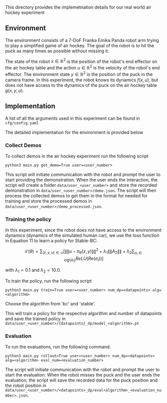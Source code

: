 This directory provides the implemetnation details for our real world air hockey experiment

## Environment
The environment consists of a 7-DoF Franka Emika Panda robot arm trying to play a simplified game of air hockey. The goal of the robot is to hit the puck as many times as possible without missing it.

The state of the robot $x \in \mathbb{R}^2$ is the position of the robot's end effector on the air hockey table and the action $u \in \mathbb{R}^2$ is the velocity of the robot's end effector. The environment state $y \in \mathbb{R}^2$ is the position of the puck in the camera frame. In this experiment, the robot knows its dynamics $f(x, u)$, but does not have access to the dynamics of the puck on the air hockey table $g(x, y, u)$.

## Implementation
A list of all the arguments used in this experiment can be found in `cfg/config.yaml`

The detailed implementation for the environment is provided below

### Collect Demos
To collect demos in the air hockey experiment run the following script
```
python3 main.py get_demo=True user=<user_number>
```
This script will initiate communication with the robot and prompt the user to start providing the demonstration. When the user ends the interaction, the script will create a folder `data/user_<user_number>` and store the recorded demonstration in `data/user_<user_number>/demo.json`. The script will then process the collected demos to get them in the format for needed for training and store the processed demos in `data/user_<user_number>/demo_processed.json`.

### Training the policy
In this experiment, since the robot does not have access to the environment dynamics (dynamics of the simulated human car), we use the loss function in Equation 11 to learn a policy for Stable-BC:

$$
\mathcal L(\theta) = \sum_{(x, y, u) \in \mathcal D}\Big [ \|\|u - \pi_\theta(x, y)\|\|^2 + \lambda_1 \|\|A_2\|\| + \lambda_2 \sum_{\sigma_i \in eig(A_1)} ReLU(Re(\sigma_i)) \Big]
$$

with $\lambda_1 = 0.1$ and $\lambda_2=10.0$. 

To train the policy, run the following script
```
python3 main.py train=True user=<user_number> num_dp=<datapoints> alg=<algorithm> 
```
Choose the algorithm from 'bc' and 'stable'.

This will train a policy for the respective algorithm and number of datapoints and save the trained policy in `data/user_<user_number>/{datapoints}_dp/model_<algorithm>.pt`

### Evaluation


To run the evaluations, run the following command:
```
python3 main.py rollout=True user=<user_number> num_dp=<datapoints> alg=<algorithm> eval_num=<evaluation_number>
```
The script will initiate communication with the robot and prompt the user to start the evaluaiton. When the robot misses the puck and the user ends the evaluation, the script will save the recorded data for the puck position and the robot position in `data/user_<user_number>/<datapoints>_dp/eval<algorithm>_<evaluation_number>.json`.
